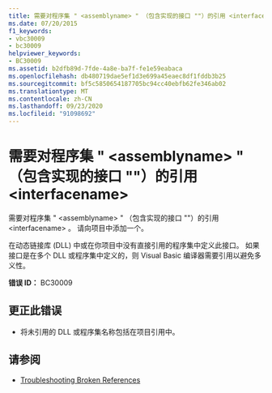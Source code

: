 ```yaml
---
title: 需要对程序集 " <assemblyname> " （包含实现的接口 ""）的引用 <interfacename>
ms.date: 07/20/2015
f1_keywords:
- vbc30009
- bc30009
helpviewer_keywords:
- BC30009
ms.assetid: b2dfb89d-7fde-4a8e-ba7f-fe1e59eabaca
ms.openlocfilehash: db480719dae5ef1d3e699a45eaec8df1fddb3b25
ms.sourcegitcommit: bf5c5850654187705bc94cc40ebfb62fe346ab02
ms.translationtype: MT
ms.contentlocale: zh-CN
ms.lasthandoff: 09/23/2020
ms.locfileid: "91098692"
---
```

# <a name="reference-required-to-assembly-assemblyname-containing-the-implemented-interface-interfacename"></a>需要对程序集 " \<assemblyname> " （包含实现的接口 ""）的引用 \<interfacename>

需要对程序集 " \<assemblyname> " （包含实现的接口 ""）的引用 \<interfacename> 。 请向项目中添加一个。  
  
 在动态链接库 (DLL) 中或在你项目中没有直接引用的程序集中定义此接口。 如果接口是在多个 DLL 或程序集中定义的，则 Visual Basic 编译器需要引用以避免多义性。  
  
 **错误 ID：** BC30009  
  
## <a name="to-correct-this-error"></a>更正此错误  
  
- 将未引用的 DLL 或程序集名称包括在项目引用中。  
  
## <a name="see-also"></a>请参阅

- [Troubleshooting Broken References](/visualstudio/ide/troubleshooting-broken-references)
